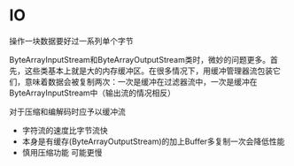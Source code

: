 # IO

操作一块数据要好过一系列单个字节

ByteArrayInputStream和ByteArrayOutputStream类时，微妙的问题更多。首先，这些类基本上就是大的内存缓冲区。在很多情况下，用缓冲管理器流包装它们，意味着数据会被复制两次：一次是缓冲在过滤器流中，一次是缓冲在ByteArrayInputStream中（输出流的情况相反）

对于压缩和编解码时应予以缓冲流

- 字符流的速度比字节流快
- 本身是有缓存(ByteArrayOutputStream)的加上Buffer多复制一次会降低性能
- 慎用压缩功能 可能更慢